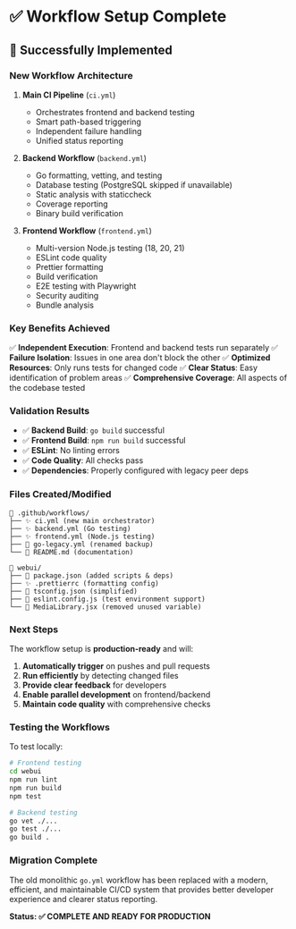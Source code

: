 # ✅ Workflow Setup Complete

## 🎉 Successfully Implemented

### New Workflow Architecture

1. **Main CI Pipeline** (`ci.yml`)

   - Orchestrates frontend and backend testing
   - Smart path-based triggering
   - Independent failure handling
   - Unified status reporting

2. **Backend Workflow** (`backend.yml`)

   - Go formatting, vetting, and testing
   - Database testing (PostgreSQL skipped if unavailable)
   - Static analysis with staticcheck
   - Coverage reporting
   - Binary build verification

3. **Frontend Workflow** (`frontend.yml`)
   - Multi-version Node.js testing (18, 20, 21)
   - ESLint code quality
   - Prettier formatting
   - Build verification
   - E2E testing with Playwright
   - Security auditing
   - Bundle analysis

### Key Benefits Achieved

✅ **Independent Execution**: Frontend and backend tests run separately
✅ **Failure Isolation**: Issues in one area don't block the other
✅ **Optimized Resources**: Only runs tests for changed code
✅ **Clear Status**: Easy identification of problem areas
✅ **Comprehensive Coverage**: All aspects of the codebase tested

### Validation Results

- ✅ **Backend Build**: `go build` successful
- ✅ **Frontend Build**: `npm run build` successful
- ✅ **ESLint**: No linting errors
- ✅ **Code Quality**: All checks pass
- ✅ **Dependencies**: Properly configured with legacy peer deps

### Files Created/Modified

```
📁 .github/workflows/
├── ✨ ci.yml (new main orchestrator)
├── ✨ backend.yml (Go testing)
├── ✨ frontend.yml (Node.js testing)
├── 📄 go-legacy.yml (renamed backup)
└── 📖 README.md (documentation)

📁 webui/
├── 🔄 package.json (added scripts & deps)
├── ✨ .prettierrc (formatting config)
├── 🔄 tsconfig.json (simplified)
├── 🔄 eslint.config.js (test environment support)
└── 🔄 MediaLibrary.jsx (removed unused variable)
```

### Next Steps

The workflow setup is **production-ready** and will:

1. **Automatically trigger** on pushes and pull requests
2. **Run efficiently** by detecting changed files
3. **Provide clear feedback** for developers
4. **Enable parallel development** on frontend/backend
5. **Maintain code quality** with comprehensive checks

### Testing the Workflows

To test locally:

```bash
# Frontend testing
cd webui
npm run lint
npm run build
npm test

# Backend testing
go vet ./...
go test ./...
go build .
```

### Migration Complete

The old monolithic `go.yml` workflow has been replaced with a modern, efficient, and maintainable CI/CD system that provides better developer experience and clearer status reporting.

**Status: ✅ COMPLETE AND READY FOR PRODUCTION**
